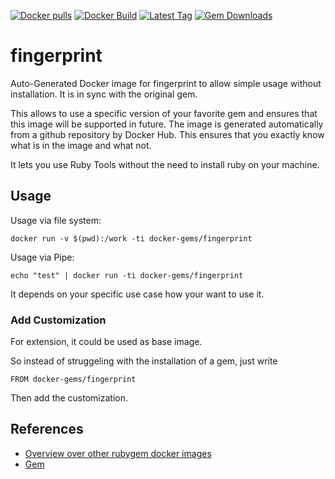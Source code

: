 [![Docker pulls](https://img.shields.io/docker/pulls/rubygem/fingerprint.svg)](https://hub.docker.com/r/rubygem/fingerprint/)
[![Docker Build](https://img.shields.io/docker/automated/rubygem/fingerprint.svg)](https://hub.docker.com/r/rubygem/fingerprint/)
[![Latest Tag](https://img.shields.io/github/tag/docker-rubygem/fingerprint.svg)](https://hub.docker.com/r/rubygem/fingerprint/)
[![Gem Downloads](https://img.shields.io/gem/dt/fingerprint.svg)](https://rubygems.org/gems/fingerprint/)
# fingerprint

Auto-Generated Docker image for fingerprint to allow simple usage without installation.
It is in sync with the original gem.

This allows to use a specific version of your favorite gem and ensures that this image will be supported in future.
The image is generated automatically from a github repository by Docker Hub.
This ensures that you exactly know what is in the image and what not.

It lets you use Ruby Tools without the need to install ruby on your machine.

## Usage

Usage via file system:

`docker run -v $(pwd):/work -ti docker-gems/fingerprint`

Usage via Pipe:

`echo "test" | docker run -ti docker-gems/fingerprint`

It depends on your specific use case how your want to use it.

### Add Customization

For extension, it could be used as base image.

So instead of struggeling with the installation of a gem, just write

`FROM docker-gems/fingerprint`

Then add the customization.

## References

 - [Overview over other rubygem docker images](https://github.com/thinkbot/docker-rubygem)
 - [Gem](https://rubygems.org/gems/fingerprint/)
